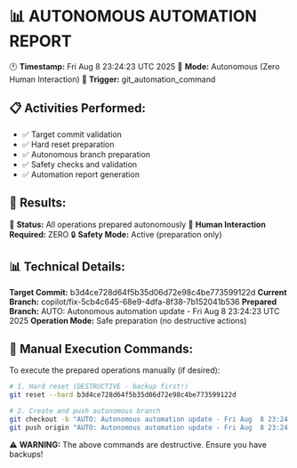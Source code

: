 📊 AUTONOMOUS AUTOMATION REPORT
=================================

🕐 **Timestamp:** Fri Aug  8 23:24:23 UTC 2025
🤖 **Mode:** Autonomous (Zero Human Interaction)
🔄 **Trigger:** git_automation_command

## 📋 Activities Performed:
- ✅ Target commit validation
- ✅ Hard reset preparation  
- ✅ Autonomous branch preparation
- ✅ Safety checks and validation
- ✅ Automation report generation

## 🎯 Results:

🤖 **Status:** All operations prepared autonomously
🎉 **Human Interaction Required:** ZERO
🔒 **Safety Mode:** Active (preparation only)

## 📊 Technical Details:

**Target Commit:** b3d4ce728d64f5b35d06d72e98c4be773599122d
**Current Branch:** copilot/fix-5cb4c645-68e9-4dfa-8f38-7b152041b536
**Prepared Branch:** AUTO: Autonomous automation update - Fri Aug  8 23:24:23 UTC 2025
**Operation Mode:** Safe preparation (no destructive actions)

## 🔧 Manual Execution Commands:

To execute the prepared operations manually (if desired):

```bash
# 1. Hard reset (DESTRUCTIVE - backup first!)
git reset --hard b3d4ce728d64f5b35d06d72e98c4be773599122d

# 2. Create and push autonomous branch
git checkout -b "AUTO: Autonomous automation update - Fri Aug  8 23:24:23 UTC 2025"
git push origin "AUTO: Autonomous automation update - Fri Aug  8 23:24:23 UTC 2025" --force
```

⚠️  **WARNING:** The above commands are destructive. Ensure you have backups!

